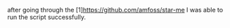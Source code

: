 
after going through the [1]https://github.com/amfoss/star-me I was able to run the script successfully.
